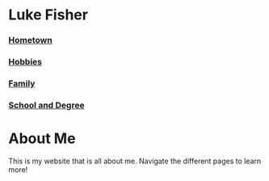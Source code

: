 # Luke Fisher
### [Hometown](https://github.com/lukefisha/Hometown.md.git)
### [Hobbies](https://github.com/lukefisha/Hobbies.md.git)
### [Family](https://github.com/lukefisha/Family.md.git)
### [School and Degree](https://github.com/lukefisha/School.md.git)
# About Me

This is my website that is all about me. Navigate the different pages to learn more!
